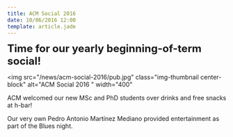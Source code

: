 ```yaml
---
title: ACM Social 2016
date: 10/06/2016 12:00
template: article.jade
---
```



<p class="text-center">
 <font size="5"> <b>Time for our yearly beginning-of-term social!</b></font>
</p>


<img src="/news/acm-social-2016/pub.jpg"
     class="img-thumbnail center-block" alt="ACM Social 2016 " width="400"
>

ACM welcomed our new MSc and PhD students over drinks and free snacks at h-bar!

Our very own Pedro Antonio Martínez Mediano provided entertainment as part of the Blues night. 





